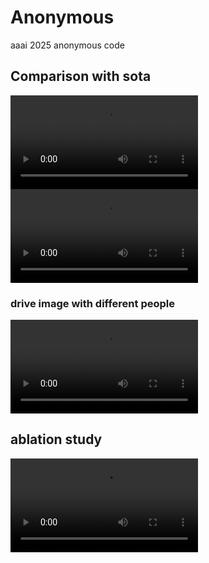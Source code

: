 # Anonymous
aaai 2025 anonymous code

## Comparison with sota

<video src="/src/comparisons1.mp4" ></video>
<video src="src/comparisons2.mp4" ></video>

### drive image with different people
<video src="src/cosplay.mp4" ></video>

## ablation study
<video src="src/ablation.mp4" ></video>
